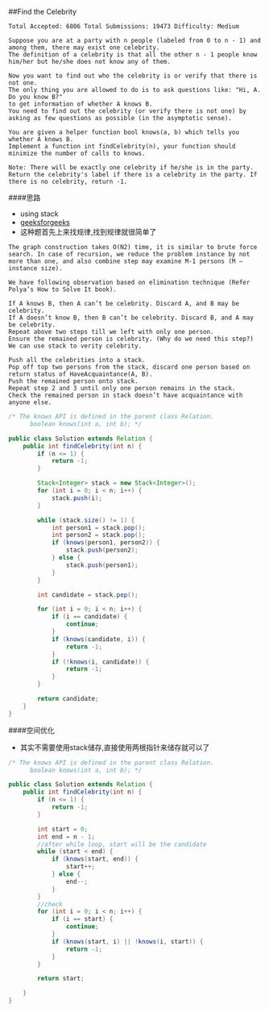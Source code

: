##Find the Celebrity

	Total Accepted: 6806 Total Submissions: 19473 Difficulty: Medium

	Suppose you are at a party with n people (labeled from 0 to n - 1) and among them, there may exist one celebrity.
	The definition of a celebrity is that all the other n - 1 people know him/her but he/she does not know any of them.

	Now you want to find out who the celebrity is or verify that there is not one.
	The only thing you are allowed to do is to ask questions like: "Hi, A. Do you know B?"
	to get information of whether A knows B.
	You need to find out the celebrity (or verify there is not one) by asking as few questions as possible (in the asymptotic sense).

	You are given a helper function bool knows(a, b) which tells you whether A knows B.
	Implement a function int findCelebrity(n), your function should minimize the number of calls to knows.

	Note: There will be exactly one celebrity if he/she is in the party.
	Return the celebrity's label if there is a celebrity in the party. If there is no celebrity, return -1.

####思路
- using stack
- [geeksforgeeks](http://www.geeksforgeeks.org/the-celebrity-problem/)
- 这种题首先上来找规律,找到规律就很简单了

```
The graph construction takes O(N2) time, it is similar to brute force search. In case of recursion, we reduce the problem instance by not more than one, and also combine step may examine M-1 persons (M – instance size).

We have following observation based on elimination technique (Refer Polya’s How to Solve It book).

If A knows B, then A can’t be celebrity. Discard A, and B may be celebrity.
If A doesn’t know B, then B can’t be celebrity. Discard B, and A may be celebrity.
Repeat above two steps till we left with only one person.
Ensure the remained person is celebrity. (Why do we need this step?)
We can use stack to verity celebrity.

Push all the celebrities into a stack.
Pop off top two persons from the stack, discard one person based on return status of HaveAcquaintance(A, B).
Push the remained person onto stack.
Repeat step 2 and 3 until only one person remains in the stack.
Check the remained person in stack doesn’t have acquaintance with anyone else.
```

```java
/* The knows API is defined in the parent class Relation.
      boolean knows(int a, int b); */

public class Solution extends Relation {
    public int findCelebrity(int n) {
        if (n <= 1) {
            return -1;
        }

        Stack<Integer> stack = new Stack<Integer>();
        for (int i = 0; i < n; i++) {
            stack.push(i);
        }

        while (stack.size() != 1) {
            int person1 = stack.pop();
            int person2 = stack.pop();
            if (knows(person1, person2)) {
                stack.push(person2);
            } else {
                stack.push(person1);
            }
        }

        int candidate = stack.pop();

        for (int i = 0; i < n; i++) {
            if (i == candidate) {
                continue;
            }
            if (knows(candidate, i)) {
                return -1;
            }
            if (!knows(i, candidate)) {
                return -1;
            }
        }

        return candidate;
    }
}
```

####空间优化
- 其实不需要使用stack储存,直接使用两根指针来储存就可以了

```java
/* The knows API is defined in the parent class Relation.
      boolean knows(int a, int b); */

public class Solution extends Relation {
    public int findCelebrity(int n) {
        if (n <= 1) {
            return -1;
        }

        int start = 0;
        int end = n - 1;
        //after while loop, start will be the candidate
        while (start < end) {
            if (knows(start, end)) {
                start++;
            } else {
                end--;
            }
        }
        //check
        for (int i = 0; i < n; i++) {
            if (i == start) {
                continue;
            }
            if (knows(start, i) || !knows(i, start)) {
                return -1;
            }
        }

        return start;

    }
}
```
